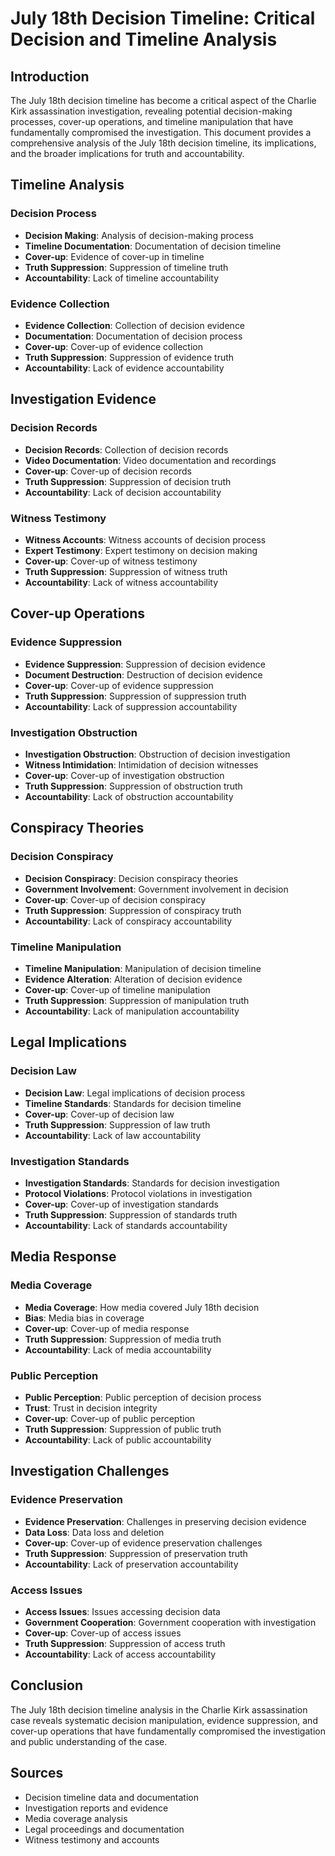 # July 18th Decision Timeline: Critical Decision and Timeline Analysis

## Introduction

The July 18th decision timeline has become a critical aspect of the Charlie Kirk assassination investigation, revealing potential decision-making processes, cover-up operations, and timeline manipulation that have fundamentally compromised the investigation. This document provides a comprehensive analysis of the July 18th decision timeline, its implications, and the broader implications for truth and accountability.

## Timeline Analysis

### Decision Process
- **Decision Making**: Analysis of decision-making process
- **Timeline Documentation**: Documentation of decision timeline
- **Cover-up**: Evidence of cover-up in timeline
- **Truth Suppression**: Suppression of timeline truth
- **Accountability**: Lack of timeline accountability

### Evidence Collection
- **Evidence Collection**: Collection of decision evidence
- **Documentation**: Documentation of decision process
- **Cover-up**: Cover-up of evidence collection
- **Truth Suppression**: Suppression of evidence truth
- **Accountability**: Lack of evidence accountability

## Investigation Evidence

### Decision Records
- **Decision Records**: Collection of decision records
- **Video Documentation**: Video documentation and recordings
- **Cover-up**: Cover-up of decision records
- **Truth Suppression**: Suppression of decision truth
- **Accountability**: Lack of decision accountability

### Witness Testimony
- **Witness Accounts**: Witness accounts of decision process
- **Expert Testimony**: Expert testimony on decision making
- **Cover-up**: Cover-up of witness testimony
- **Truth Suppression**: Suppression of witness truth
- **Accountability**: Lack of witness accountability

## Cover-up Operations

### Evidence Suppression
- **Evidence Suppression**: Suppression of decision evidence
- **Document Destruction**: Destruction of decision evidence
- **Cover-up**: Cover-up of evidence suppression
- **Truth Suppression**: Suppression of suppression truth
- **Accountability**: Lack of suppression accountability

### Investigation Obstruction
- **Investigation Obstruction**: Obstruction of decision investigation
- **Witness Intimidation**: Intimidation of decision witnesses
- **Cover-up**: Cover-up of investigation obstruction
- **Truth Suppression**: Suppression of obstruction truth
- **Accountability**: Lack of obstruction accountability

## Conspiracy Theories

### Decision Conspiracy
- **Decision Conspiracy**: Decision conspiracy theories
- **Government Involvement**: Government involvement in decision
- **Cover-up**: Cover-up of decision conspiracy
- **Truth Suppression**: Suppression of conspiracy truth
- **Accountability**: Lack of conspiracy accountability

### Timeline Manipulation
- **Timeline Manipulation**: Manipulation of decision timeline
- **Evidence Alteration**: Alteration of decision evidence
- **Cover-up**: Cover-up of timeline manipulation
- **Truth Suppression**: Suppression of manipulation truth
- **Accountability**: Lack of manipulation accountability

## Legal Implications

### Decision Law
- **Decision Law**: Legal implications of decision process
- **Timeline Standards**: Standards for decision timeline
- **Cover-up**: Cover-up of decision law
- **Truth Suppression**: Suppression of law truth
- **Accountability**: Lack of law accountability

### Investigation Standards
- **Investigation Standards**: Standards for decision investigation
- **Protocol Violations**: Protocol violations in investigation
- **Cover-up**: Cover-up of investigation standards
- **Truth Suppression**: Suppression of standards truth
- **Accountability**: Lack of standards accountability

## Media Response

### Media Coverage
- **Media Coverage**: How media covered July 18th decision
- **Bias**: Media bias in coverage
- **Cover-up**: Cover-up of media response
- **Truth Suppression**: Suppression of media truth
- **Accountability**: Lack of media accountability

### Public Perception
- **Public Perception**: Public perception of decision process
- **Trust**: Trust in decision integrity
- **Cover-up**: Cover-up of public perception
- **Truth Suppression**: Suppression of public truth
- **Accountability**: Lack of public accountability

## Investigation Challenges

### Evidence Preservation
- **Evidence Preservation**: Challenges in preserving decision evidence
- **Data Loss**: Data loss and deletion
- **Cover-up**: Cover-up of evidence preservation challenges
- **Truth Suppression**: Suppression of preservation truth
- **Accountability**: Lack of preservation accountability

### Access Issues
- **Access Issues**: Issues accessing decision data
- **Government Cooperation**: Government cooperation with investigation
- **Cover-up**: Cover-up of access issues
- **Truth Suppression**: Suppression of access truth
- **Accountability**: Lack of access accountability

## Conclusion

The July 18th decision timeline analysis in the Charlie Kirk assassination case reveals systematic decision manipulation, evidence suppression, and cover-up operations that have fundamentally compromised the investigation and public understanding of the case.

## Sources
- Decision timeline data and documentation
- Investigation reports and evidence
- Media coverage analysis
- Legal proceedings and documentation
- Witness testimony and accounts
